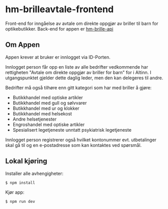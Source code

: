 # hm-brilleavtale-frontend

Front-end for inngåelse av avtale om direkte oppgjør av briller til barn for optikebutikker.
Back-end for appen er [hm-brille-api](https://github.com/navikt/hm-brille-api)

## Om Appen

Appen krever at bruker er innlogget via ID-Porten. 

Innlogget person får opp en liste av alle bedrifter vedkommende har rettigheten "Avtale om direkte oppgjør av briller for barn" 
for i Altinn. I utgangspunktet gjelder dette daglig leder, men den kan delegeres til andre. 

Bedrifter må også tilhøre enn gitt kategori som har med briller å gjøre:
- Butikkhandel med optiske artikler
- Butikkhandel med gull og sølvvarer
- Butikkhandel med ur og klokker
- Butikkhandel med helsekost
- Andre helsetjenester
- Engroshandel med optiske artikler
- Spesialisert legetjeneste unntatt psykiatrisk legetjeneste

Innlogget person registrerer også hvilket kontonummer evt. utbetalinger skal gå til 
og en e-postadresse som kan kontaktes ved spørsmål.

## Lokal kjøring

Installer alle avhengigheter:
```bash
$ npm install
```

Kjør app:
```bash
$ npm run dev
```

